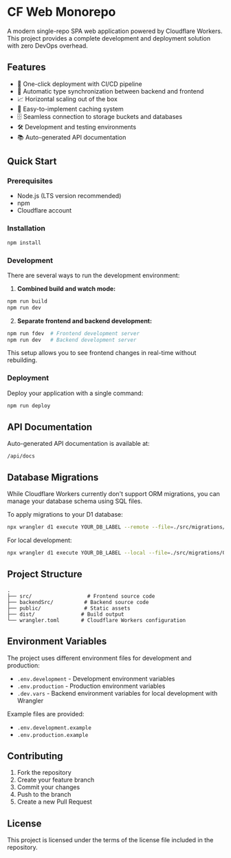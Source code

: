 # CF Web Monorepo

A modern single-repo SPA web application powered by Cloudflare Workers. This project provides a complete development and deployment solution with zero DevOps overhead.

## Features

- 🚀 One-click deployment with CI/CD pipeline
- 🔄 Automatic type synchronization between backend and frontend
- 📈 Horizontal scaling out of the box
- 💾 Easy-to-implement caching system
- 🗄️ Seamless connection to storage buckets and databases
- 🛠️ Development and testing environments
- 📚 Auto-generated API documentation

## Quick Start

### Prerequisites

- Node.js (LTS version recommended)
- npm
- Cloudflare account

### Installation

```bash
npm install
```

### Development

There are several ways to run the development environment:

1. **Combined build and watch mode:**
```bash
npm run build
npm run dev
```

2. **Separate frontend and backend development:**
```bash
npm run fdev  # Frontend development server
npm run dev   # Backend development server
```

This setup allows you to see frontend changes in real-time without rebuilding.

### Deployment

Deploy your application with a single command:

```bash
npm run deploy
```

## API Documentation

Auto-generated API documentation is available at:
```
/api/docs
```

## Database Migrations

While Cloudflare Workers currently don't support ORM migrations, you can manage your database schema using SQL files.

To apply migrations to your D1 database:

```bash
npx wrangler d1 execute YOUR_DB_LABEL --remote --file=./src/migrations/001_create_users_table.sql
```

For local development:
```bash
npx wrangler d1 execute YOUR_DB_LABEL --local --file=./src/migrations/001_create_users_table.sql
```

## Project Structure

```
.
├── src/                  # Frontend source code
├── backendSrc/          # Backend source code
├── public/              # Static assets
├── dist/               # Build output
└── wrangler.toml       # Cloudflare Workers configuration
```

## Environment Variables

The project uses different environment files for development and production:

- `.env.development` - Development environment variables
- `.env.production` - Production environment variables
- `.dev.vars` - Backend environment variables for local development with Wrangler

Example files are provided:
- `.env.development.example`
- `.env.production.example`

## Contributing

1. Fork the repository
2. Create your feature branch
3. Commit your changes
4. Push to the branch
5. Create a new Pull Request

## License

This project is licensed under the terms of the license file included in the repository.